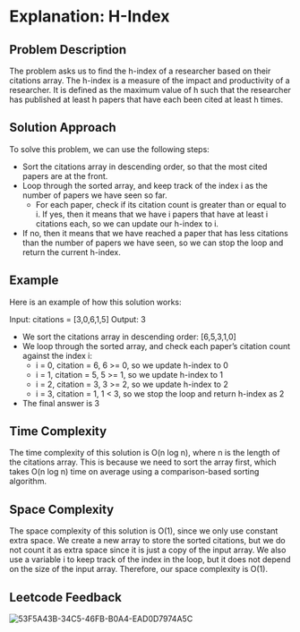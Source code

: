 # Explanation: H-Index

## Problem Description

The problem asks us to find the h-index of a researcher based on their citations array. The h-index is a measure of the impact and productivity of a researcher. It is defined as the maximum value of h such that the researcher has published at least h papers that have each been cited at least h times.

## Solution Approach

To solve this problem, we can use the following steps:

- Sort the citations array in descending order, so that the most cited papers are at the front.
- Loop through the sorted array, and keep track of the index i as the number of papers we have seen so far.
  - For each paper, check if its citation count is greater than or equal to i. If yes, then it means that we have i papers that have at least i citations each, so we can update our h-index to i.
- If no, then it means that we have reached a paper that has less citations than the number of papers we have seen, so we can stop the loop and return the current h-index.

## Example
Here is an example of how this solution works:

Input: citations = [3,0,6,1,5] Output: 3

- We sort the citations array in descending order: [6,5,3,1,0]
- We loop through the sorted array, and check each paper’s citation count against the index i:
  - i = 0, citation = 6, 6 >= 0, so we update h-index to 0
  - i = 1, citation = 5, 5 >= 1, so we update h-index to 1
  - i = 2, citation = 3, 3 >= 2, so we update h-index to 2
  - i = 3, citation = 1, 1 < 3, so we stop the loop and return h-index as 2
- The final answer is 3

## Time Complexity
The time complexity of this solution is O(n log n), where n is the length of the citations array. This is because we need to sort the array first, which takes O(n log n) time on average using a comparison-based sorting algorithm.

## Space Complexity
The space complexity of this solution is O(1), since we only use constant extra space. We create a new array to store the sorted citations, but we do not count it as extra space since it is just a copy of the input array. We also use a variable i to keep track of the index in the loop, but it does not depend on the size of the input array. Therefore, our space complexity is O(1).

## Leetcode Feedback
![53F5A43B-34C5-46FB-B0A4-EAD0D7974A5C](https://github.com/guilhermemello07/LeetCode-Swift/assets/72673965/d68fa631-5761-4543-8427-5af11bc9e12a)


